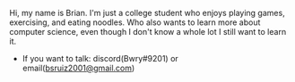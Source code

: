 Hi, my name is Brian.
I'm just a college student who enjoys playing games, exercising, and eating noodles.
Who also wants to learn more about computer science,
even though I don't know a whole lot I still want to learn it.
- If you want to talk: discord(Bwry#9201) or email(bsruiz2001@gmail.com)

<!---
bruiz4222/bruiz4222 is a ✨ special ✨ repository because its `README.md` (this file) appears on your GitHub profile.
You can click the Preview link to take a look at your changes.
--->
